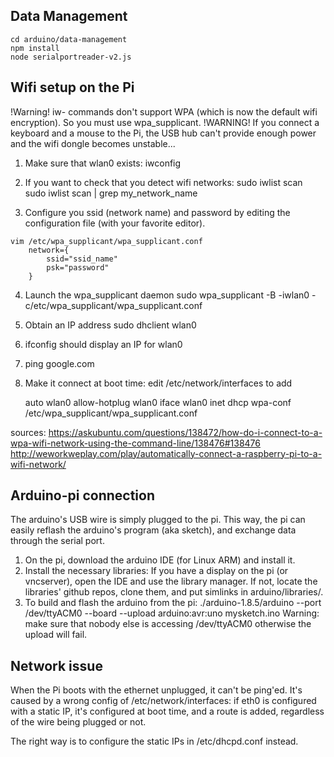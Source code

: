 ## Data Management

```
cd arduino/data-management
npm install
node serialportreader-v2.js
```

Wifi setup on the Pi
--------------------
!Warning! iw- commands don't support WPA (which is now the default wifi
encryption). So you must use wpa_supplicant.
!WARNING! If you connect a keyboard and a mouse to the Pi, the USB hub can't
provide enough power and the wifi dongle becomes unstable...


1. Make sure that wlan0 exists:
	iwconfig

2. If you want to check that you detect wifi networks:
	sudo iwlist scan
	sudo iwlist scan | grep my_network_name

3. Configure you ssid (network name) and password by editing the configuration
   file (with your favorite editor).
```
vim /etc/wpa_supplicant/wpa_supplicant.conf
	network={
	    ssid="ssid_name"
	    psk="password"
	}
```

4. Launch the wpa_supplicant daemon
	sudo wpa_supplicant -B -iwlan0 -c/etc/wpa_supplicant/wpa_supplicant.conf


5. Obtain an IP address
	sudo dhclient wlan0

6. ifconfig should display an IP for wlan0

7. ping google.com

8. Make it connect at boot time: edit /etc/network/interfaces to add

	auto wlan0
	allow-hotplug wlan0
	iface wlan0 inet dhcp
	wpa-conf /etc/wpa_supplicant/wpa_supplicant.conf


sources:
https://askubuntu.com/questions/138472/how-do-i-connect-to-a-wpa-wifi-network-using-the-command-line/138476#138476
http://weworkweplay.com/play/automatically-connect-a-raspberry-pi-to-a-wifi-network/


Arduino-pi connection
---------------------
The arduino's USB wire is simply plugged to the pi.
This way, the pi can easily reflash the arduino's program (aka sketch),
and exchange data through the serial port.

1. On the pi, download the arduino IDE (for Linux ARM) and install it.
2. Install the necessary libraries:
If you have a display on the pi (or vncserver), open the IDE and use the library manager.
If not, locate the libraries' github repos, clone them, and put simlinks in arduino/libraries/.
3. To build and flash the arduino from the pi:
./arduino-1.8.5/arduino --port /dev/ttyACM0 --board --upload arduino:avr:uno mysketch.ino
Warning: make sure that nobody else is accessing /dev/ttyACM0 otherwise the upload will fail.

Network issue
-------------

When the Pi boots with the ethernet unplugged, it can't be ping'ed.
It's caused by a wrong config of /etc/network/interfaces: if eth0 is
configured with a static IP, it's configured at boot time, and a route
is added, regardless of the wire being plugged or not.

The right way is to configure the static IPs in /etc/dhcpd.conf instead.
